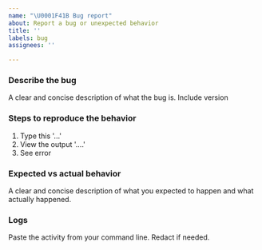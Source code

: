 ```yaml
---
name: "\U0001F41B Bug report"
about: Report a bug or unexpected behavior
title: ''
labels: bug
assignees: ''

---
```


### Describe the bug

A clear and concise description of what the bug is. Include version

### Steps to reproduce the behavior

1. Type this '...'
2. View the output '....'
3. See error

### Expected vs actual behavior

A clear and concise description of what you expected to happen and what actually happened.

### Logs

Paste the activity from your command line. Redact if needed.

